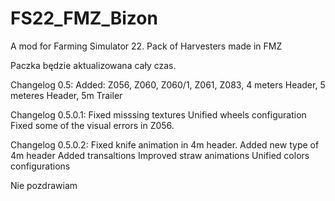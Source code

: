 # FS22_FMZ_Bizon
 A mod for Farming Simulator 22. Pack of Harvesters made in FMZ

Paczka będzie aktualizowana cały czas.

Changelog 0.5:
Added: Z056, Z060, Z060/1, Z061, Z083, 4 meters Header, 5 meteres Header, 5m Trailer

Changelog 0.5.0.1:
Fixed misssing textures
Unified wheels configuration
Fixed some of the visual errors in Z056.

Changelog 0.5.0.2:
Fixed knife animation in 4m header.
Added new type of 4m header
Added transaltions
Improved straw animations
Unified colors configurations

Nie pozdrawiam